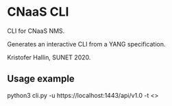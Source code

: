 # CNaaS CLI

CLI for CNaaS NMS.

Generates an interactive CLI from a YANG specification.

Kristofer Hallin, SUNET 2020.


## Usage example

python3 cli.py -u https://localhost:1443/api/v1.0 -t <<JWT token>>